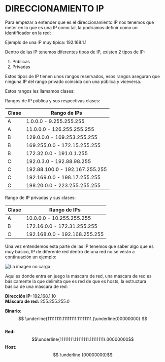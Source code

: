 # DIRECCIONAMIENTO IP

Para empezar a entender que es el direccionamiento IP nos tenemos que meter en lo que es una IP como tal, la podríamos definir como un identificador en la red:

Ejemplo de una IP muy típica: 192.168.1.1

Dentro de las IP tenemos diferentes tipos de IP, existen 2 tipos de IP:

1. Públicas
2. Privadas

Estos tipos de IP tienen unos rangos reservados, esos rangos aseguran que ninguna IP del rango privado coincida con una pública y viceversa.

Estos rangos les llamamos clases:

Rangos de IP pública y sus respectivas clases:

| Clase  | Rango de IPs                          |
|--------|---------------------------------------|
| A      | 1.0.0.0 - 9.255.255.255               |
| A      | 11.0.0.0 - 126.255.255.255            |
| B      | 129.0.0.0 - 169.253.255.255           |
| B      | 169.255.0.0 - 172.15.255.255          |
| B      | 172.32.0.0 - 191.0.1.255              |
| C      | 192.0.3.0 - 192.88.98.255             |
| C      | 192.88.100.0 - 192.167.255.255        |
| C      | 192.169.0.0 - 198.17.255.255          |
| C      | 198.20.0.0 - 223.255.255.255          |


Rango de IP privadas y sus clases:

| Clase  | Rango de IPs                          |
|--------|---------------------------------------|
| A      | 10.0.0.0 - 10.255.255.255             |
| B      | 172.16.0.0 - 172.31.255.255           |
| C      | 192.168.0.0 - 192.168.255.255         |


Una vez entendemos esta parte de las IP tenemos que saber algo que es muy básico, IP de diferente red dentro de una red no se verán a continuación un ejemplo:

![La imagen no carga]()

Aquí es donde entra en juego la máscara de red, una máscara de red es básicamente la que delimita que es red de que es hosts, la estructura básica de una máscara de red:

**Dirección IP:** 192.168.1.10  
**Máscara de red:** 255.255.255.0  

**Binario:**  
$$
\underline{11111111.11111111.11111111.}\underline{00000000}
$$  
**Red:** $$\underline{11111111.11111111.11111111}.00000000$$ 
**Host:**$$ \underline {00000000}$$





